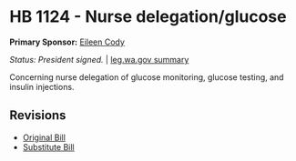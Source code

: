 # HB 1124 - Nurse delegation/glucose
**Primary Sponsor:** [Eileen Cody](/person/leg/eileen.cody.md)

*Status: President signed.* | [leg.wa.gov summary](https://app.leg.wa.gov/billsummary?BillNumber=1124&Year=2021)

Concerning nurse delegation of glucose monitoring, glucose testing, and insulin injections.

## Revisions
* [Original Bill](1/)
* [Substitute Bill](S/)